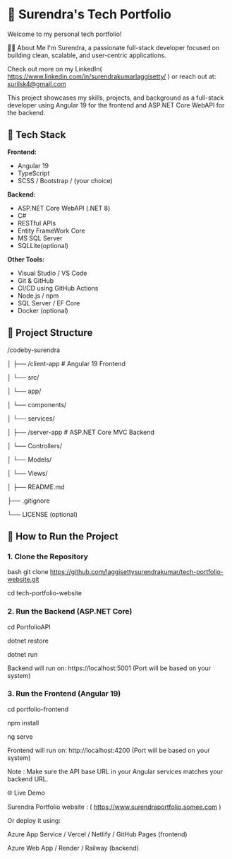 # 💼 Surendra's Tech Portfolio

Welcome to my personal tech portfolio! 

🙋‍♂️ About Me
I'm Surendra, a passionate full-stack developer focused on building clean, scalable, and user-centric applications.

Check out more on my LinkedIn( https://www.linkedin.com/in/surendrakumarlaggisetty/ ) or reach out at: surilsk4@gmail.com

This project showcases my skills, projects, and background as a full-stack developer using Angular 19 for the frontend and ASP.NET Core WebAPI for the backend.

## 🚀 Tech Stack

**Frontend:**
- Angular 19
- TypeScript
- SCSS / Bootstrap / (your choice)

**Backend:**
- ASP.NET Core WebAPI (.NET 8)
- C#
- RESTful APIs
- Entity FrameWork Core
- MS SQL Server
- SQLLite(optional)

**Other Tools:**
- Visual Studio / VS Code
- Git & GitHub
- CI/CD using GitHub Actions
- Node.js / npm
- SQL Server / EF Core 
- Docker (optional)


## 📁 Project Structure

/codeby-surendra 

│ ├── /client-app # Angular 19 Frontend 

│ └── src/ 

│ └── app/ 

│ └── components/ 

│ └── services/ 

│ ├── /server-app # ASP.NET Core MVC Backend 

│ └── Controllers/ 

│ └── Models/ 

│ └── Views/ 

│ ├── README.md 

├── .gitignore 

└── LICENSE (optional)


## 🧪 How to Run the Project

### 1. Clone the Repository
bash git clone https://github.com/laggisettysurendrakumar/tech-portfolio-website.git

cd tech-portfolio-website

### 2. Run the Backend (ASP.NET Core)

cd PortfolioAPI

dotnet restore

dotnet run

Backend will run on: https://localhost:5001 (Port will be based on your system)

### 3. Run the Frontend (Angular 19)

cd portfolio-frontend

npm install

ng serve

Frontend will run on: http://localhost:4200 (Port will be based on your system)

Note : Make sure the API base URL in your Angular services matches your backend URL.

🌐 Live Demo

Surendra Portfolio website : ( https://www.surendraportfolio.somee.com )

Or deploy it using:

Azure App Service / Vercel / Netlify / GitHub Pages (frontend)

Azure Web App / Render / Railway (backend)
